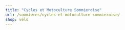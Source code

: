 ```yaml
---
title: "Cycles et Motoculture Sommieroise"
url: /sommieres/cycles-et-motoculture-sommieroise/
shop: vélo
---
```

